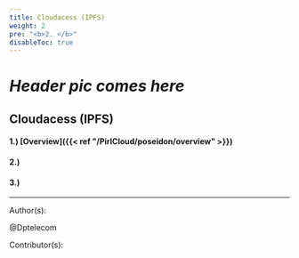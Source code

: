 ```yaml
---
title: Cloudacess (IPFS)
weight: 2
pre: "<b>2. </b>"
disableToc: true
---
```


#                           ***Header pic comes here***

## Cloudacess (IPFS)







#### 1.) [Overview]({{< ref "/PirlCloud/poseidon/overview" >}})
#### 2.) 
#### 3.) 













---
Author(s):


@Dptelecom


Contributor(s):
